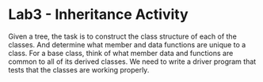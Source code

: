 # Lab3 - Inheritance Activity
Given a tree, the task is to construct the class structure of each of the classes. And determine what member and data functions are unique to a class. 
For a base class, think of what member data and functions are common to all of its derived classes. 
We need to write a driver program that tests that the classes are working properly.
 



